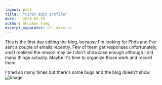 ```yaml
---
layout: post
title:  "First edit profile"
date:   2023-09-25
author: Shuzhan Yang
excerpt_separator: <!--more-->
---
```


This is the first day editing the blog, because I'm looking for Phds and I've sent a couple of emails recently. Few of them get responses unfortunately, and I realized the reason may be I don't showcase enough although I did many things actually. Maybe it's time to organize those work and record them.

I tried so many times but there's some bugs and the blog doesn't show.
![image](//shmmsns.qpic.cn/mmsns/4QDhOh7gzSO5PFB2aqZTrPKJJExIuIl4lwyhhPvIhqCyGibnktQoxVJqaqKZYUN5dV6Jdkn2oeKQ/0/0?rf=viewer_311)
